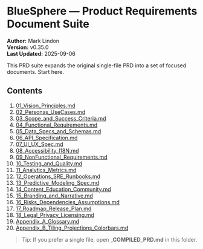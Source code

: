 # BlueSphere — Product Requirements Document Suite

**Author:** Mark Lindon  
**Version:** v0.35.0  
**Last Updated:** 2025-09-06

This PRD suite expands the original single-file PRD into a set of focused documents. Start here.

## Contents
1. [01_Vision_Principles.md](01_Vision_Principles.md)
2. [02_Personas_UseCases.md](02_Personas_UseCases.md)
3. [03_Scope_and_Success_Criteria.md](03_Scope_and_Success_Criteria.md)
4. [04_Functional_Requirements.md](04_Functional_Requirements.md)
5. [05_Data_Specs_and_Schemas.md](05_Data_Specs_and_Schemas.md)
6. [06_API_Specification.md](06_API_Specification.md)
7. [07_UI_UX_Spec.md](07_UI_UX_Spec.md)
8. [08_Accessibility_I18N.md](08_Accessibility_I18N.md)
9. [09_NonFunctional_Requirements.md](09_NonFunctional_Requirements.md)
10. [10_Testing_and_Quality.md](10_Testing_and_Quality.md)
11. [11_Analytics_Metrics.md](11_Analytics_Metrics.md)
12. [12_Operations_SRE_Runbooks.md](12_Operations_SRE_Runbooks.md)
13. [13_Predictive_Modeling_Spec.md](13_Predictive_Modeling_Spec.md)
14. [14_Content_Education_Community.md](14_Content_Education_Community.md)
15. [15_Branding_and_Narrative.md](15_Branding_and_Narrative.md)
16. [16_Risks_Dependencies_Assumptions.md](16_Risks_Dependencies_Assumptions.md)
17. [17_Roadmap_Release_Plan.md](17_Roadmap_Release_Plan.md)
18. [18_Legal_Privacy_Licensing.md](18_Legal_Privacy_Licensing.md)
19. [Appendix_A_Glossary.md](Appendix_A_Glossary.md)
20. [Appendix_B_Tiling_Projections_Colorbars.md](Appendix_B_Tiling_Projections_Colorbars.md)

> Tip: If you prefer a single file, open **_COMPILED_PRD.md** in this folder.
